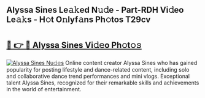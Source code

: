 ## Alyssa Sines Le𝚊𝚔ed N𝚞𝚍e - Part-RDH Vi𝚍eo Le𝚊𝚔s - H𝚘t O𝚗lyf𝚊ns Ph𝚘tos T29cv

# <h2><a href="http://hf0jwq.feru.top/?c=Alyssa+Sines">🔗 👉 🔴 Alyssa Sines Vi𝚍𝚎o Ph𝚘t𝚘𝚜</a></h2>

[![Alyssa Sines Nu𝚍𝚎s](https://i.imgur.com/0TWrTi3.gif)](http://hf0jwq.feru.top/?c=Alyssa+Sines)
Online content creator Alyssa Sines who has gained popularity for posting lifestyle and dance-related content, including solo and collaborative dance trend performances and mini vlogs. Exceptional talent Alyssa Sines, recognized for their remarkable skills and achievements in the world of entertainment. 
